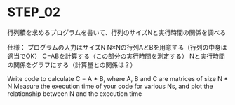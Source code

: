 # STEP_02
行列積を求めるプログラムを書いて、行列のサイズNと実行時間の関係を調べる

仕様：
プログラムの入力はサイズN
N×Nの行列AとBを用意する（行列の中身は適当でOK）
C=ABを計算する（この部分の実行時間を測定する）
Nと実行時間の関係をグラフにする（計算量との関係は？）

Write code to calculate C = A * B, where A, B and C are matrices of size N * N
Measure the execution time of your code for various Ns, and plot the relationship between N and the execution time
